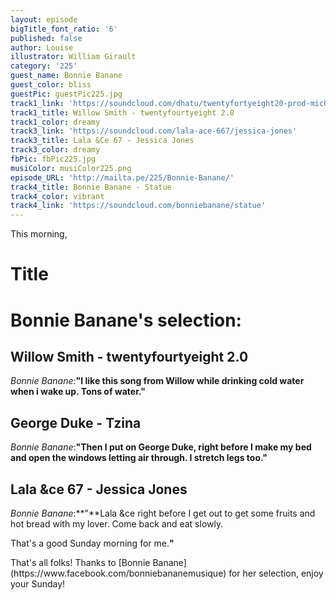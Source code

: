 ```yaml
---
layout: episode
bigTitle_font_ratio: '6'
published: false
author: Louise
illustrator: William Girault
category: '225'
guest_name: Bonnie Banane
guest_color: bliss
guestPic: guestPic225.jpg
track1_link: 'https://soundcloud.com/dhatu/twentyfortyeight20-prod-michael-cera'
track1_title: Willow Smith - twentyfourtyeight 2.0
track1_color: dreamy
track3_link: 'https://soundcloud.com/lala-ace-667/jessica-jones'
track3_title: Lala &Ce 67 - Jessica Jones
track3_color: dreamy
fbPic: fbPic225.jpg
musiColor: musiColor225.png
episode_URL: 'http://mailta.pe/225/Bonnie-Banane/'
track4_title: Bonnie Banane - Statue
track4_color: vibrant
track4_link: 'https://soundcloud.com/bonniebanane/statue'
---
```

<p id="introduction">This morning,</p>

# Title



# Bonnie Banane's selection:

## Willow Smith - twentyfourtyeight 2.0
_Bonnie Banane_:**"**I like this song from Willow while drinking cold water when i wake up.
Tons of water.**"**

## George Duke - Tzina
_Bonnie Banane_:**"**Then I put on George Duke, right before I make my bed and open the windows
letting air through.
I stretch legs too.**"**

## Lala &ce 67 - Jessica Jones
_Bonnie Banane_:**"**Lala &ce right before I get out to get some fruits and hot bread with my lover.
Come back and eat slowly.

That's a good Sunday morning for me.**"**

<p id="outroduction">That's all folks! Thanks to [Bonnie Banane](https://www.facebook.com/bonniebananemusique) for her selection, enjoy your Sunday!</p>

